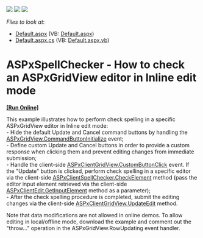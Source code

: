 <!-- default badges list -->
![](https://img.shields.io/endpoint?url=https://codecentral.devexpress.com/api/v1/VersionRange/128536804/15.1.3%2B)
[![](https://img.shields.io/badge/Open_in_DevExpress_Support_Center-FF7200?style=flat-square&logo=DevExpress&logoColor=white)](https://supportcenter.devexpress.com/ticket/details/E4249)
[![](https://img.shields.io/badge/📖_How_to_use_DevExpress_Examples-e9f6fc?style=flat-square)](https://docs.devexpress.com/GeneralInformation/403183)
<!-- default badges end -->
<!-- default file list -->
*Files to look at*:

* [Default.aspx](./CS/WebSite/Default.aspx) (VB: [Default.aspx](./VB/WebSite/Default.aspx))
* [Default.aspx.cs](./CS/WebSite/Default.aspx.cs) (VB: [Default.aspx.vb](./VB/WebSite/Default.aspx.vb))
<!-- default file list end -->
# ASPxSpellChecker - How to check an ASPxGridView editor in Inline edit mode
<!-- run online -->
**[[Run Online]](https://codecentral.devexpress.com/e4249/)**
<!-- run online end -->


<p>This example illustrates how to perform check spelling in a specific ASPxGridView editor in Inline edit mode:<br />
- Hide the default Update and Cancel command buttons by handling the <a href="http://documentation.devexpress.com/#AspNet/DevExpressWebASPxGridViewASPxGridView_CommandButtonInitializetopic"><u>ASPxGridView.CommandButtonInitialize</u></a> event;<br />
- Define custom Update and Cancel buttons in order to provide a custom response when clicking them and prevent editing changes from immediate submission;<br />
- Handle the client-side <a href="http://documentation.devexpress.com/#AspNet/DevExpressWebASPxGridViewScriptsASPxClientGridView_CustomButtonClicktopic"><u>ASPxClientGridView.CustomButtonClick</u></a> event. If the "Update" button is clicked, perform check spelling in a specific editor via the client-side <a href="http://documentation.devexpress.com/#AspNet/DevExpressWebASPxSpellCheckerScriptsASPxClientSpellChecker_CheckElementtopic"><u>ASPxClientSpellChecker.CheckElement</u></a> method (pass the editor input element retrieved via the client-side <a href="http://documentation.devexpress.com/#AspNet/DevExpressWebASPxEditorsScriptsASPxClientEdit_GetInputElementtopic"><u>ASPxClientEdit.GetInputElement</u></a> method as a parameter);<br />
- After the check spelling procedure is completed, submit the editing changes via the client-side <a href="http://documentation.devexpress.com/#AspNet/DevExpressWebASPxGridViewScriptsASPxClientGridView_UpdateEdittopic"><u>ASPxClientGridView.UpdateEdit</u></a> method.</p><p>Note that data modifications are not allowed in online demos. To allow editing in local/offline mode, download the example and comment out the "throw..." operation in the ASPxGridView.RowUpdating event handler.</p>

<br/>


